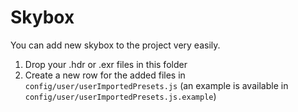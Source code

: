 # Skybox

You can add new skybox to the project very easily.

1. Drop your .hdr or .exr files in this folder
2. Create a new row for the added files in ``config/user/userImportedPresets.js`` (an example is available in ``config/user/userImportedPresets.js.example``)
